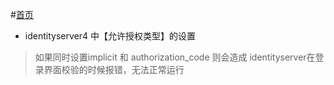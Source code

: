 #[首页](booksos.cn)
- identityserver4 中【允许授权类型】的设置 
>如果同时设置implicit 和 authorization_code 则会造成 identityserver在登录界面校验的时候报错，无法正常运行




